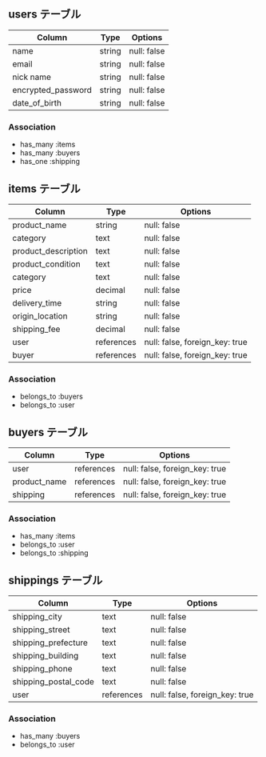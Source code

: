 ## users テーブル

| Column             | Type   | Options     |
| ------------------ | ------ | ----------- |
| name               | string | null: false |
| email              | string | null: false |
| nick name          | string | null: false |
| encrypted_password | string | null: false |
| date_of_birth      | string | null: false |

### Association
- has_many :items
- has_many :buyers
- has_one :shipping
## items テーブル

| Column               | Type   | Options                            |
| -------------------- | ------  | ----------------------------------|
| product_name         | string  | null: false                       |
| category             | text    | null: false                       |
| product_description  | text    | null: false                       |
| product_condition    | text    | null: false                       |
| category             | text    | null: false                       |
| price                | decimal | null: false                       |
| delivery_time        | string  | null: false                       |
| origin_location      | string  | null: false                       |
| shipping_fee         | decimal | null: false                       |
| user                 | references | null: false, foreign_key: true |
| buyer                | references | null: false, foreign_key: true |

### Association
- belongs_to :buyers
- belongs_to :user


## buyers テーブル

| Column       | Type       | Options                           |
| ------------ | ---------- | --------------------------------- |
| user         | references |  null: false, foreign_key: true   |
| product_name | references |  null: false, foreign_key: true   |
| shipping     | references |  null: false, foreign_key: true   |

### Association
- has_many :items
- belongs_to :user
- belongs_to :shipping


## shippings テーブル

| Column               | Type       | Options                        |
| -------------------- | ---------- | ------------------------------ |
| shipping_city        | text       | null: false                    |
| shipping_street      | text       | null: false                    |
| shipping_prefecture  | text       | null: false                    |
| shipping_building    | text       | null: false                    |
| shipping_phone       | text       | null: false                    |
| shipping_postal_code | text       | null: false                    |
| user                 | references | null: false, foreign_key: true |

### Association
- has_many :buyers
- belongs_to :user
